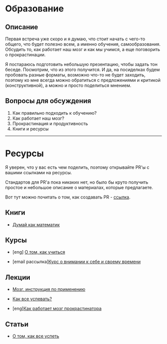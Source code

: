 # Образование

## Описание

Первая встреча уже скоро и я думаю, что стоит начать с чего-то общего, что будет полезно всем, а именно обучения, самообразования. Обсудить то, как работает наш мозг и как мы учимся, а еще поговорить о прокрастинации.

Я постараюсь подготовить небольшую презентацию, чтобы задать тон беседе. Посмотрим, что из этого получится. И да, на посиделках будем пробовать разные форматы, возможно что-то не будет заходить, поэтому ко мне всегда можно обратиться с предложениями и критикой (конструктивной), а можно и просто поделиться мнением.


## Вопросы для обсуждения
1. Как правильно подходить к обучению?
2. Как работает наш мозг?
3. Прокрастинация и продуктивность
3. Книги и ресурсы

---

# Ресурсы

Я уверен, что у вас есть чем поделить, поэтому открывайте PR'ы с вашими ссылками на ресурсы.

Стандартов для PR'а пока никаких нет, но было бы круто получить простое и небольшое описание о материалах, которые предлагаете.

Вот тут можно почитать о том, как создавать PR - [ссылка](https://help.github.com/articles/creating-a-pull-request/).

## Книги

* [Думай как математик](https://www.ozon.ru/context/detail/id/33253422/)


## Курсы

* [eng] [О том, как учиться](https://ru.coursera.org/learn/learning-how-to-learn)

* [email рассылка][Курс о внимании к себе и своему времени](http://www.niceandeasy.me/daily/course01-invitation#)


## Лекции

* [Мозг, инструкция по применению](https://www.youtube.com/watch?v=953uZgYNj9g)

* [Как все успевать?](https://www.youtube.com/watch?v=fWR5SFhBUWc)

* [eng][Как работает мозг прокрастинатора](https://waitbutwhy.com/2016/03/my-ted-talk.html)


## Статьи

* [О том, как все успеть](http://www.niceandeasy.me/daily/how-to-succeed)
